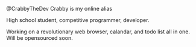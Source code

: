 @CrabbyTheDev 
Crabby is my online alias 

High school student, competitive programmer, developer.

Working on a revolutionary web browser, calandar, and todo list all in one. Will be opensourced soon.
